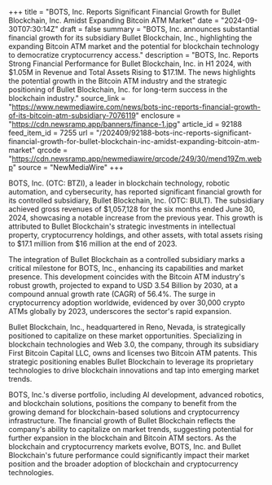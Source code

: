 +++
title = "BOTS, Inc. Reports Significant Financial Growth for Bullet Blockchain, Inc. Amidst Expanding Bitcoin ATM Market"
date = "2024-09-30T07:30:14Z"
draft = false
summary = "BOTS, Inc. announces substantial financial growth for its subsidiary Bullet Blockchain, Inc., highlighting the expanding Bitcoin ATM market and the potential for blockchain technology to democratize cryptocurrency access."
description = "BOTS, Inc. Reports Strong Financial Performance for Bullet Blockchain, Inc. in H1 2024, with $1.05M in Revenue and Total Assets Rising to $17.1M. The news highlights the potential growth in the Bitcoin ATM industry and the strategic positioning of Bullet Blockchain, Inc. for long-term success in the blockchain industry."
source_link = "https://www.newmediawire.com/news/bots-inc-reports-financial-growth-of-its-bitcoin-atm-subsidiary-7076119"
enclosure = "https://cdn.newsramp.app/banners/finance-1.jpg"
article_id = 92188
feed_item_id = 7255
url = "/202409/92188-bots-inc-reports-significant-financial-growth-for-bullet-blockchain-inc-amidst-expanding-bitcoin-atm-market"
qrcode = "https://cdn.newsramp.app/newmediawire/qrcode/249/30/mend19Zm.webp"
source = "NewMediaWire"
+++

<p>BOTS, Inc. (OTC: BTZI), a leader in blockchain technology, robotic automation, and cybersecurity, has reported significant financial growth for its controlled subsidiary, Bullet Blockchain, Inc. (OTC: BULT). The subsidiary achieved gross revenues of $1,057,128 for the six months ended June 30, 2024, showcasing a notable increase from the previous year. This growth is attributed to Bullet Blockchain's strategic investments in intellectual property, cryptocurrency holdings, and other assets, with total assets rising to $17.1 million from $16 million at the end of 2023.</p><p>The integration of Bullet Blockchain as a controlled subsidiary marks a critical milestone for BOTS, Inc., enhancing its capabilities and market presence. This development coincides with the Bitcoin ATM industry's robust growth, projected to expand to USD 3.54 Billion by 2030, at a compound annual growth rate (CAGR) of 56.4%. The surge in cryptocurrency adoption worldwide, evidenced by over 30,000 crypto ATMs globally by 2023, underscores the sector's rapid expansion.</p><p>Bullet Blockchain, Inc., headquartered in Reno, Nevada, is strategically positioned to capitalize on these market opportunities. Specializing in blockchain technologies and Web 3.0, the company, through its subsidiary First Bitcoin Capital LLC, owns and licenses two Bitcoin ATM patents. This strategic positioning enables Bullet Blockchain to leverage its proprietary technologies to drive blockchain innovations and tap into emerging market trends.</p><p>BOTS, Inc.'s diverse portfolio, including AI development, advanced robotics, and blockchain solutions, positions the company to benefit from the growing demand for blockchain-based solutions and cryptocurrency infrastructure. The financial growth of Bullet Blockchain reflects the company's ability to capitalize on market trends, suggesting potential for further expansion in the blockchain and Bitcoin ATM sectors. As the blockchain and cryptocurrency markets evolve, BOTS, Inc. and Bullet Blockchain's future performance could significantly impact their market position and the broader adoption of blockchain and cryptocurrency technologies.</p>